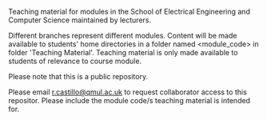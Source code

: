 Teaching material for modules in the School of Electrical Engineering and Computer Science maintained by lecturers.

Different branches represent different modules. Content will be made available to students' home directories in a folder named <module_code> in folder 'Teaching Material'. Teaching material is only made available to students of relevance to course module.

Please note that this is a public repository.

Please email r.castillo@qmul.ac.uk to request collaborator access to this repositor. Please include the module code/s teaching material is intended for.
